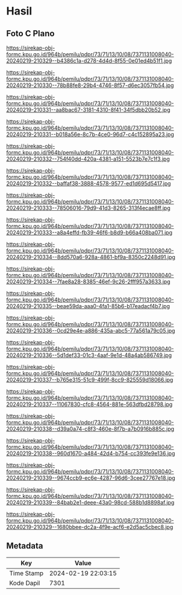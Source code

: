 # Hasil

## Foto C Plano

https://sirekap-obj-formc.kpu.go.id/964b/pemilu/pdpr/73/71/13/10/08/7371131008040-20240219-210329--b4386c1a-d278-4d4d-8f55-0e01ed4b51f1.jpg

https://sirekap-obj-formc.kpu.go.id/964b/pemilu/pdpr/73/71/13/10/08/7371131008040-20240219-210330--78b88fe8-29b4-4746-8f57-d6ec3057fb54.jpg

https://sirekap-obj-formc.kpu.go.id/964b/pemilu/pdpr/73/71/13/10/08/7371131008040-20240219-210331--aa8bac67-3181-4310-8f41-34f5dbb20b52.jpg

https://sirekap-obj-formc.kpu.go.id/964b/pemilu/pdpr/73/71/13/10/08/7371131008040-20240219-210331--b018a56e-8c7b-4ce0-96d7-c4c152895a23.jpg

https://sirekap-obj-formc.kpu.go.id/964b/pemilu/pdpr/73/71/13/10/08/7371131008040-20240219-210332--754f40dd-420a-4381-a151-5523b7e7c1f3.jpg

https://sirekap-obj-formc.kpu.go.id/964b/pemilu/pdpr/73/71/13/10/08/7371131008040-20240219-210332--baffaf38-3888-4578-9577-ed1d695d5417.jpg

https://sirekap-obj-formc.kpu.go.id/964b/pemilu/pdpr/73/71/13/10/08/7371131008040-20240219-210333--78506016-79d9-41d3-8265-313f4ecae8ff.jpg

https://sirekap-obj-formc.kpu.go.id/964b/pemilu/pdpr/73/71/13/10/08/7371131008040-20240219-210333--a8a4effd-fb39-46f6-b8d9-b66a408ba071.jpg

https://sirekap-obj-formc.kpu.go.id/964b/pemilu/pdpr/73/71/13/10/08/7371131008040-20240219-210334--8dd570a6-928a-4861-bf9a-8350c2248d91.jpg

https://sirekap-obj-formc.kpu.go.id/964b/pemilu/pdpr/73/71/13/10/08/7371131008040-20240219-210334--7fae8a28-8385-46ef-9c26-2fff957a3633.jpg

https://sirekap-obj-formc.kpu.go.id/964b/pemilu/pdpr/73/71/13/10/08/7371131008040-20240219-210335--beae59da-aaa0-4fa1-85b6-b17eadacf4b7.jpg

https://sirekap-obj-formc.kpu.go.id/964b/pemilu/pdpr/73/71/13/10/08/7371131008040-20240219-210336--0cd29e4e-a886-435a-abc5-77a561a79c05.jpg

https://sirekap-obj-formc.kpu.go.id/964b/pemilu/pdpr/73/71/13/10/08/7371131008040-20240219-210336--5d1def33-01c3-4aaf-9e1d-48a4ab586749.jpg

https://sirekap-obj-formc.kpu.go.id/964b/pemilu/pdpr/73/71/13/10/08/7371131008040-20240219-210337--b765e315-51c9-499f-8cc9-825559d18066.jpg

https://sirekap-obj-formc.kpu.go.id/964b/pemilu/pdpr/73/71/13/10/08/7371131008040-20240219-210337--11067830-cfc8-4564-881e-563dfbd28798.jpg

https://sirekap-obj-formc.kpu.go.id/964b/pemilu/pdpr/73/71/13/10/08/7371131008040-20240219-210338--d39a0a74-c8f3-460e-8f7b-a7b0916b885c.jpg

https://sirekap-obj-formc.kpu.go.id/964b/pemilu/pdpr/73/71/13/10/08/7371131008040-20240219-210338--960d1670-a484-42d4-b754-cc393fe9e136.jpg

https://sirekap-obj-formc.kpu.go.id/964b/pemilu/pdpr/73/71/13/10/08/7371131008040-20240219-210339--9674ccb9-ec6e-4287-96d6-3cee27767e18.jpg

https://sirekap-obj-formc.kpu.go.id/964b/pemilu/pdpr/73/71/13/10/08/7371131008040-20240219-210339--84bab2e1-deee-43a0-98cd-588b1d8898af.jpg

https://sirekap-obj-formc.kpu.go.id/964b/pemilu/pdpr/73/71/13/10/08/7371131008040-20240219-210329--1680bbee-dc2a-4f9e-acf6-e2d5ac5cbec8.jpg


## Metadata

| Key        | Value               |
| ---------- | ------------------- |
| Time Stamp | 2024-02-19 22:03:15 |
| Kode Dapil | 7301                |




